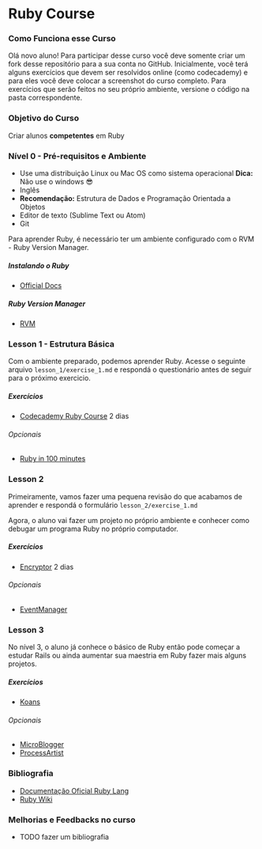 Ruby Course
===========

### Como Funciona esse Curso

Olá novo aluno! Para participar desse curso você deve somente criar um fork desse repositório para a sua conta no GitHub. Inicialmente, você terá alguns exercícios que devem ser resolvidos online (como codecademy) e para eles você deve colocar a screenshot do curso completo. Para exercícios que serão feitos no seu próprio ambiente, versione o código na pasta correspondente.

### Objetivo do Curso

Criar alunos **competentes** em Ruby

### Nível 0 - Pré-requisitos e Ambiente

+ Use uma distribuição Linux ou Mac OS como sistema operacional
**Dica:** Não use o windows :sunglasses:
+ Inglês
+ **Recomendação:** Estrutura de Dados e Programação Orientada a Objetos
+ Editor de texto (Sublime Text ou Atom)
+ Git

Para aprender Ruby, é necessário ter um ambiente configurado com o RVM - Ruby 
Version Manager.

##### Instalando o Ruby

+ [Official Docs](https://www.ruby-lang.org/pt/documentation/installation/)

##### Ruby Version Manager

+ [RVM](https://rvm.io/)

### Lesson 1 - Estrutura Básica

Com o ambiente preparado, podemos aprender Ruby. Acesse o seguinte arquivo `lesson_1/exercise_1.md` e respondá o questionário antes de seguir para o próximo exercicio.

##### Exercícios

+ [Codecademy Ruby Course](https://www.codecademy.com/pt/learn/ruby) 2 dias

###### Opcionais

+ [Ruby in 100 minutes](http://tutorials.jumpstartlab.com/projects/ruby_in_100_minutes.html#9.-conditionals)

### Lesson 2

Primeiramente, vamos fazer uma pequena revisão do que acabamos de aprender e respondá o formulário `lesson_2/exercise_1.md`

Agora, o aluno vai fazer um projeto no próprio ambiente e conhecer como debugar um programa Ruby no próprio computador.

##### Exercícios

+ [Encryptor](http://tutorials.jumpstartlab.com/projects/encryptor.html) 2 dias

###### Opcionais

+ [EventManager](http://tutorials.jumpstartlab.com/projects/eventmanager.html)

### Lesson 3

No nível 3, o aluno já conhece o básico de Ruby então pode começar a estudar Rails ou ainda aumentar sua maestria em Ruby fazer mais alguns projetos.

##### Exercícios

+ [Koans](http://rubykoans.com/)

###### Opcionais


+ [MicroBlogger](http://tutorials.jumpstartlab.com/projects/microblogger.html)
+ [ProcessArtist](http://tutorials.jumpstartlab.com/projects/process_artist.html)

### Bibliografia

+ [Documentação Oficial Ruby Lang](http://ruby-doc.org/)
+ [Ruby Wiki](https://en.wikibooks.org/wiki/Ruby_Programming)

### Melhorias e Feedbacks no curso

+ TODO fazer um bibliografia